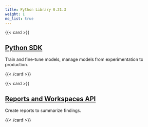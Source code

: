```yaml
---
title: Python Library 0.21.3
weight: 1
no_list: true
---
```


{{< card >}}
<a href="/ref/python/sdk">
<h2 className="card-title">Python SDK</h2></a>
<p className="card-content">Train and fine-tune models, manage models from experimentation to production.</p>
{{< /card >}}

{{< card >}}
<a href="/ref/python/wandb_workspaces">
<h2 className="card-title">Reports and Workspaces API</h2></a>
<p className="card-content">Create reports to summarize findings.</p>
{{< /card >}}

